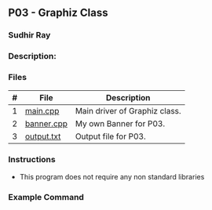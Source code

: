 ## P03 - Graphiz Class
### Sudhir Ray
### Description:


### Files

|   #   | File     | Description                      |
| :---: | -------- | -------------------------------- |
|   1   | [main.cpp](https://github.com/Sudhir0228/2143-Object-Oriented-Programming-Ray/blob/main/Assignments/P03/Banner.cpp) | Main driver of Graphiz class. |
|   2   | [banner.cpp](https://github.com/Sudhir0228/2143-Object-Oriented-Programming-Ray/blob/main/Assignments/P03/Banner.cpp) | My own Banner for P03. |
|   3   | [output.txt](https://github.com/Sudhir0228/2143-Object-Oriented-Programming-Ray/blob/main/Assignments/P03/Banner.cpp) | Output file for P03. |



### Instructions

- This program does not require any non standard libraries

### Example Command

